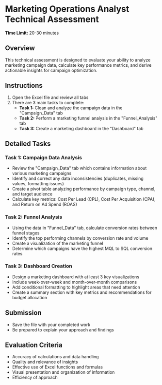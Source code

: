 # Marketing Operations Analyst Technical Assessment

**Time Limit:** 20-30 minutes

## Overview
This technical assessment is designed to evaluate your ability to analyze marketing campaign data, calculate key performance metrics, and derive actionable insights for campaign optimization.

## Instructions
1. Open the Excel file and review all tabs
2. There are 3 main tasks to complete:
   - **Task 1:** Clean and analyze the campaign data in the "Campaign_Data" tab
   - **Task 2:** Perform a marketing funnel analysis in the "Funnel_Analysis" tab
   - **Task 3:** Create a marketing dashboard in the "Dashboard" tab

## Detailed Tasks

### Task 1: Campaign Data Analysis
- Review the "Campaign_Data" tab which contains information about various marketing campaigns
- Identify and correct any data inconsistencies (duplicates, missing values, formatting issues)
- Create a pivot table analyzing performance by campaign type, channel, and target audience
- Calculate key metrics: Cost Per Lead (CPL), Cost Per Acquisition (CPA), and Return on Ad Spend (ROAS)

### Task 2: Funnel Analysis
- Using the data in "Funnel_Data" tab, calculate conversion rates between funnel stages
- Identify the top performing channels by conversion rate and volume
- Create a visualization of the marketing funnel
- Determine which campaigns have the highest MQL to SQL conversion rates

### Task 3: Dashboard Creation
- Design a marketing dashboard with at least 3 key visualizations
- Include week-over-week and month-over-month comparisons
- Add conditional formatting to highlight areas that need attention
- Create a summary section with key metrics and recommendations for budget allocation

## Submission
- Save the file with your completed work
- Be prepared to explain your approach and findings

## Evaluation Criteria
- Accuracy of calculations and data handling
- Quality and relevance of insights
- Effective use of Excel functions and formulas
- Visual presentation and organization of information
- Efficiency of approach 